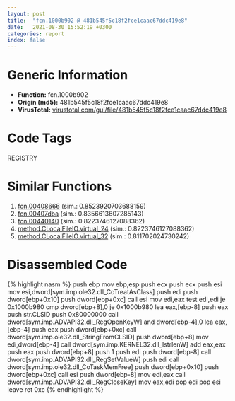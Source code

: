 ```yaml
---
layout: post
title:  "fcn.1000b902 @ 481b545f5c18f2fce1caac67ddc419e8"
date:   2021-08-30 15:52:19 +0300
categories: report
index: false
---
```


# Generic Information
- **Function:** fcn.1000b902
- **Origin (md5):** 481b545f5c18f2fce1caac67ddc419e8
- **VirusTotal:** [virustotal.com/gui/file/481b545f5c18f2fce1caac67ddc419e8][virustotal_ref]

# Code Tags
<span class="tag" id="REGISTRY">REGISTRY</span>


# Similar Functions

1. [fcn.00408666][similar_1_ref] (sim.: 0.8523920703688159)
2. [fcn.00407dba][similar_2_ref] (sim.: 0.8356613607285143)
3. [fcn.00440140][similar_3_ref] (sim.: 0.8223746127088362)
4. [method.CLocalFileIO.virtual\_24][similar_4_ref] (sim.: 0.8223746127088362)
5. [method.CLocalFileIO.virtual\_32][similar_5_ref] (sim.: 0.811702024730242)


# Disassembled Code

{% highlight nasm %}
push ebp
mov ebp,esp
push ecx
push ecx
push esi
mov esi,dword[sym.imp.ole32.dll_CoTreatAsClass]
push edi
push dword[ebp+0x10]
push dword[ebp+0xc]
call esi
mov edi,eax
test edi,edi
je 0x1000b980
cmp dword[ebp+8],0
je 0x1000b980
lea eax,[ebp-8]
push eax
push str.CLSID
push 0x80000000
call dword[sym.imp.ADVAPI32.dll_RegOpenKeyW]
and dword[ebp-4],0
lea eax,[ebp-4]
push eax
push dword[ebp+0xc]
call dword[sym.imp.ole32.dll_StringFromCLSID]
push dword[ebp+8]
mov edi,dword[ebp-4]
call dword[sym.imp.KERNEL32.dll_lstrlenW]
add eax,eax
push eax
push dword[ebp+8]
push 1
push edi
push dword[ebp-8]
call dword[sym.imp.ADVAPI32.dll_RegSetValueW]
push edi
call dword[sym.imp.ole32.dll_CoTaskMemFree]
push dword[ebp+0x10]
push dword[ebp+0xc]
call esi
push dword[ebp-8]
mov edi,eax
call dword[sym.imp.ADVAPI32.dll_RegCloseKey]
mov eax,edi
pop edi
pop esi
leave
ret 0xc
{% endhighlight %}


[similar_1_ref]: /report/fcn.00408666@44e1ffcf4e71f4505c09d520fd75f1e4
[similar_2_ref]: /report/fcn.00407dba@470263fe7e7cc115b95cd041d643e3b5
[similar_3_ref]: /report/fcn.00440140@3dfcfb1d918b690c00de324bcfcdc082
[similar_4_ref]: /report/method.CLocalFileIO.virtual_24@3dfcfb1d918b690c00de324bcfcdc082
[similar_5_ref]: /report/method.CLocalFileIO.virtual_32@3dfcfb1d918b690c00de324bcfcdc082
[virustotal_ref]: https://www.virustotal.com/gui/file/481b545f5c18f2fce1caac67ddc419e8